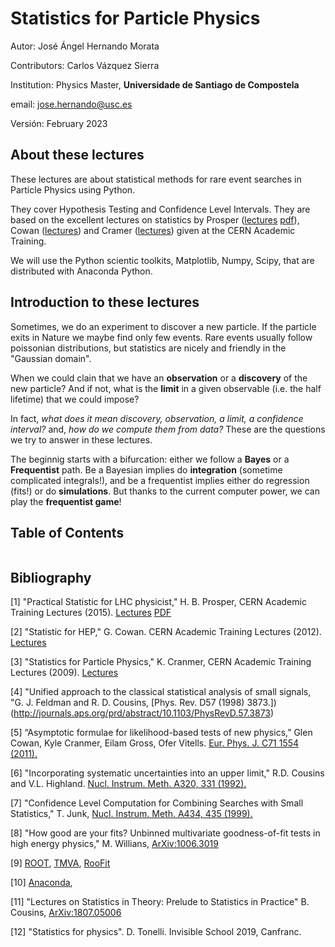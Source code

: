 # Statistics for Particle Physics

Autor: José Ángel Hernando Morata

Contributors: Carlos Vázquez Sierra

Institution: Physics Master, **Universidade de Santiago de Compostela**

email: jose.hernando@usc.es

Versión: February 2023


## About these lectures

These lectures are about statistical methods for rare event searches in Particle Physics using Python. 

They cover Hypothesis Testing and Confidence Level Intervals. They are based on the excellent lectures on statistics by Prosper ([lectures](https://indico.cern.ch/event/358542) [pdf](https://arxiv.org/pdf/1504.00945.pdf)), Cowan ([lectures](http://indico.cern.ch/event/173726/)) and Cramer ([lectures](https://indico.cern.ch/event/48425/)) given at the CERN Academic Training.

We will use the Python scientic toolkits, Matplotlib, Numpy, Scipy, that are distributed with Anaconda Python. 

## Introduction to these lectures

Sometimes, we do an experiment to discover a new particle. If the particle exits in Nature we maybe find only few events. 
Rare events usually follow poissonian distributions, but statistics are nicely and friendly in the "Gaussian domain".

When we could clain that we have an **observation** or a **discovery** of the new particle? 
And if not, what is the **limit** in a given observable (i.e. the half lifetime) that we could impose?

In fact, *what does it mean discovery, observation, a limit, a confidence interval?* and, *how do we compute them from data?*
These are the questions we try to answer in these lectures.

The beginnig starts with a bifurcation: either we follow a **Bayes** or a **Frequentist** path.
Be a Bayesian implies do **integration** (sometime complicated integrals!), and be a frequentist implies either do regression (fits!) or do **simulations**.  But thanks to the current computer power, we can play the **frequentist game**!


## Table of Contents

```{tableofcontents}
```

## Bibliography

[1] "Practical Statistic for LHC physicist," H. B. Prosper, CERN Academic Training Lectures (2015). [Lectures](https://indico.cern.ch/event/358542/) [PDF](https://arxiv.org/pdf/1504.00945.pdf)

[2] "Statistic for HEP," G. Cowan. CERN Academic Training Lectures (2012). [Lectures](http://indico.cern.ch/event/173726/)

[3] "Statistics for Particle Physics," K. Cranmer, CERN Academic Training Lectures (2009). [Lectures](https://indico.cern.ch/event/48425/)

[4] "Unified approach to the classical statistical analysis of small signals, "G. J. Feldman and R. D. Cousins, [Phys. Rev. D57 (1998) 3873.])(http://journals.aps.org/prd/abstract/10.1103/PhysRevD.57.3873)

[5] “Asymptotic formulae for likelihood-based tests of new physics,” Glen Cowan, Kyle Cranmer, Eilam Gross, Ofer Vitells. [Eur. Phys. J. C71 1554 (2011).](https://arxiv.org/abs/1007.1727)

[6] "Incorporating systematic uncertainties into an upper limit," R.D. Cousins and V.L. Highland. [Nucl. Instrum. Meth. A320, 331 (1992).](http://www.sciencedirect.com/science/article/pii/0168900292907945)

[7] "Confidence Level Computation for Combining Searches with Small Statistics," T. Junk, [Nucl. Instrum. Meth. A434, 435 (1999).](https://arxiv.org/abs/hep-ex/9902006)

[8] "How good are your fits? Unbinned multivariate goodness-of-fit tests in high energy physics," M. Willians, [ArXiv:1006.3019](https://arxiv.org/abs/1006.3019)

[9] [ROOT](https://root.cern.ch), [TMVA](http://tmva.sourceforge.net), [RooFit](https://root.cern.ch/roofit)

[10] [Anaconda](https://anaconda.org), 

[11] "Lectures on Statistics in Theory: Prelude to Statistics in Practice" B. Cousins, [ArXiv:1807.05006](https://arxiv.org/abs/1807.05996)

[12] "Statistics for physics". D. Tonelli. Invisible School 2019, Canfranc.